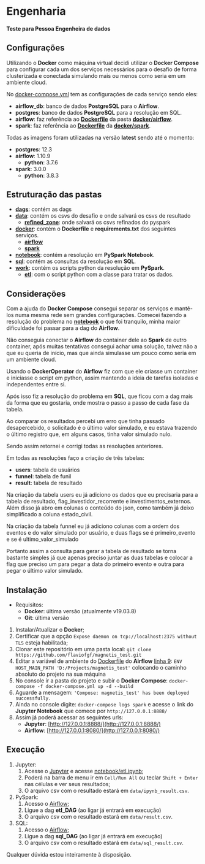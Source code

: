 # Engenharia
#### Teste para Pessoa Engenheira de dados

## Configurações
Utilizando o **Docker** como máquina virtual decidi utilizar o **Docker Compose**
para configurar cada um dos serviços necessários para o desafio de forma clusterizada
e conectada simulando mais ou menos como seria em um ambiente cloud.

No [docker-compose.yml](https://github.com/flaviofgf/magnetis_test/blob/master/docker-compose.yml) tem as configurações de cada serviço sendo eles:
+ **airflow_db**: banco de dados **PostgreSQL** para o **Airflow**.
+ **postgres**: banco de dados **PostgreSQL** para a resolução em SQL.
+ **airflow**: faz referência ao **[Dockerfile](https://github.com/flaviofgf/magnetis_test/blob/master/docker/airflow/Dockerfile)** 
 da pasta **[docker/airflow](https://github.com/flaviofgf/magnetis_test/tree/master/docker/airflow)**.
+ **spark**: faz referência ao **[Dockerfile](https://github.com/flaviofgf/magnetis_test/blob/master/docker/spark/Dockerfile)**
 da **[docker/spark](https://github.com/flaviofgf/magnetis_test/tree/master/docker/spark)**.

Todas as imagens foram utilizadas na versão **latest** sendo até o momento:
+ **postgres**: 12.3
+ **airflow**: 1.10.9
    + **python**: 3.7.6
+ **spark**: 3.0.0
    + **python**: 3.8.3

## Estruturação das pastas
+ **[dags](https://github.com/flaviofgf/magnetis_test/tree/master/dags)**:
contém as dags
+ **[data](https://github.com/flaviofgf/magnetis_test/tree/master/data)**:
contém os csvs do desafio e onde salvará os csvs de resultado
  + **[refined_zone](https://github.com/flaviofgf/magnetis_test/tree/master/data/refined_zone)**:
  onde salvará os csvs refinados do pyspark
+ **[docker](https://github.com/flaviofgf/magnetis_test/tree/master/docker)**:
contém o **Dockerfile** e **requirements.txt** dos seguintes serviços.
    + **[airflow](https://github.com/flaviofgf/magnetis_test/tree/master/docker/airflow)**
    + **[spark](https://github.com/flaviofgf/magnetis_test/tree/master/docker/spark)**
+ **[notebook](https://github.com/flaviofgf/magnetis_test/tree/master/notebook)**:
contém a resolução em **PySpark Notebook**.
+ **[sql](https://github.com/flaviofgf/magnetis_test/tree/master/sql)**:
contém as consultas da resolução em **SQL**.
+ **[work](https://github.com/flaviofgf/magnetis_test/tree/master/work)**:
contém os scripts python da resolução em **PySpark**.
    + **[etl](https://github.com/flaviofgf/magnetis_test/tree/master/work/etl)**:
    com o script python com a classe para tratar os dados.

## Considerações
Com a ajuda do **Docker Compose** consegui separar os serviços e mantê-los numa mesma
rede sem grandes configurações.
Comecei fazendo a resolução do problema no **[notebook](https://github.com/flaviofgf/magnetis_test/blob/master/notebook/etl.ipynb)**
o que foi tranquilo, minha maior dificuldade foi passar para a dag do **Airflow**.

Não conseguia conectar o **Airflow** do container dele ao **Spark** de outro container,
após muitas tentativas consegui achar uma solução, talvez não a que eu queria de início,
mas que ainda simulasse um pouco como seria em um ambiente cloud.

Usando o **DockerOperator** do **Airflow** fiz com que ele criasse um container e iniciasse
o script em python, assim mantendo a ideia de tarefas isoladas e independentes entre si.

Após isso fiz a resolução do problema em **SQL**, que ficou com a dag mais da forma que eu
gostaria, onde mostra o passo a passo de cada fase da tabela.

Ao comparar os resultados percebi um erro que tinha passado desapercebido, o solicitado 
é o último valor simulado, e eu estava trazendo o último registro que, em alguns casos,
tinha valor simulado nulo.

Sendo assim retornei e corrigi todas as resoluções anteriores.

Em todas as resoluções faço a criação de três tabelas: 
+ **users**: tabela de usuários
+ **funnel**: tabela de funil
+ **result**: tabela de resultado

Na criação da tabela users eu já adiciono os dados que eu precisaria para a tabela
de resultado, flag_investidor_recorrente e investimentos_externos. Além disso já abro em
colunas o conteúdo do json, como também já deixo simplificado a coluna estado_civil.

Na criação da tabela funnel eu já adiciono colunas com a ordem dos eventos
e do valor simulado por usuário, e duas flags se é primeiro_evento e se é 
ultimo_valor_simulado
 
Portanto assim a consulta para gerar a tabela de resultado se torna bastante
simples já que apenas preciso juntar as duas tabelas e colocar a flag que preciso
um para pegar a data do primeiro evento e outra para pegar o último valor simulado.

## Instalação
+ Requisitos:
    + **Docker**: última versão (atualmente v19.03.8)
    + **Git**: última versão

1. Instalar/Atualizar o **Docker**;
1. Certificar que a opção `Expose daemon on tcp://localhost:2375 without TLS` esteja habilitada;
1. Clonar este repositório em uma pasta local: `git clone https://github.com/flaviofgf/magnetis_test.git`
1. Editar a variável de ambiente do [Dockerfile](https://github.com/flaviofgf/magnetis_test/blob/master/docker/airflow/Dockerfile)
do **Airflow** [linha 9](https://github.com/flaviofgf/magnetis_test/blob/ea921141d206033bfba08a74d1c1eadbf3be7771/docker/airflow/Dockerfile#L9):
 `ENV HOST_MAIN_PATH 'D:/Projects/magnetis_test'` colocando o caminho absoluto do projeto na sua máquina
1. No console ir a pasta do projeto e subir o **Docker Compose**: `docker-compose -f docker-compose.yml up -d --build`
1. Aguarde a mensagem: `'Compose: magnetis_test' has been deployed successfully.`
1. Ainda no console digite: `docker-compose logs spark` e acesse o link do **Jupyter Notebook** que comece por
`http://127.0.0.1:8888/`
1. Assim já poderá acessar as seguintes urls:
    + **Jupyter**: [http://127.0.0.1:8888/](http://127.0.0.1:8888/)
    + **Airflow**: [http://127.0.0.1:8080/](http://127.0.0.1:8080/)

## Execução
1. Jupyter: 
    1. Acesse o [Jupyter](http://127.0.0.1:8888/) e acesse [notebook/etl.ipynb](http://127.0.0.1:8888/notebooks/notebook/etl.ipynb);
    1. Poderá na barra de menu ir em `Cell/Run All` ou teclar `Shift + Enter` nas células e ver seus resultados;
    1. O arquivo csv com o resultado estará em `data/ipynb_result.csv`.
1. PySpark:
    1. Acesso o [Airflow](http://127.0.0.1:8080/);
    1. Ligue a dag **etl_DAG** (ao ligar já entrará em execução)
    1. O arquivo csv com o resultado estará em `data/result.csv`.
1. SQL:
    1. Acesso o [Airflow](http://127.0.0.1:8080/);
    1. Ligue a dag **sql_DAG** (ao ligar já entrará em execução)
    1. O arquivo csv com o resultado estará em `data/sql_result.csv`.

Qualquer dúvida estou inteiramente à disposição.